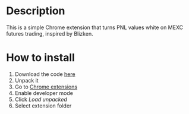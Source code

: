 # Description
This is a simple Chrome extension that turns PNL values white on MEXC futures trading, inspired by Blizken.

# How to install
1. Download the code [here](https://github.com/paalomnikdev/blizken-mode-for-mexc/archive/refs/heads/main.zip)
2. Unpack it
3. Go to [Chrome extensions](chrome://extensions/)
4. Enable developer mode
5. Click *Load unpacked*
6. Select extension folder
